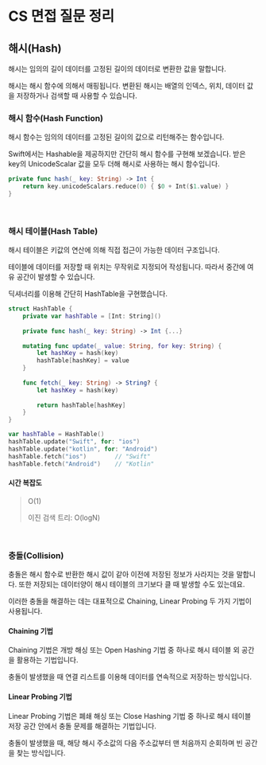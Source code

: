 # CS 면접 질문 정리

## 해시(Hash)

해시는 임의의 길이 데이터를 고정된 길이의 데이터로 변환한 값을 말합니다. 

해시는 해시 함수에 의해서 매핑됩니다. 변환된 해시는 배열의 인덱스, 위치, 데이터 값을 저장하거나 검색할 때 사용할 수 있습니다.

### 해시 함수(Hash Function)

해시 함수는 임의의 데이터를 고정된 길이의 값으로 리턴해주는 함수입니다.

Swift에서는 Hashable을 제공하지만 간단히 해시 함수를 구현해 보겠습니다. 받은 key의 UnicodeScalar 값을 모두 더해 해시로 사용하는 해시 함수입니다.

```swift
private func hash(_ key: String) -> Int {
    return key.unicodeScalars.reduce(0) { $0 + Int($1.value) }
}
```

<br>

### 해시 테이블(Hash Table)

해시 테이블은 키값의 연산에 의해 직접 접근이 가능한 데이터 구조입니다.

테이블에 데이터를 저장할 때 위치는 무작위로 지정되어 작성됩니다. 따라서 중간에 여유 공간이 발생할 수 있습니다.

딕셔너리를 이용해 간단히 HashTable을 구현했습니다.

```swift
struct HashTable {
    private var hashTable = [Int: String]()
    
    private func hash(_ key: String) -> Int {...}
    
    mutating func update(_ value: String, for key: String) {
        let hashKey = hash(key)
        hashTable[hashKey] = value
    }
    
    func fetch(_ key: String) -> String? {
        let hashKey = hash(key)
        
        return hashTable[hashKey]
    }
}

var hashTable = HashTable()
hashTable.update("Swift", for: "ios")
hashTable.update("kotlin", for: "Android")
hashTable.fetch("ios")        // "Swift"
hashTable.fetch("Android")    // "Kotlin"
```

#### 시간 복잡도

> O(1)
> 
> 이진 검색 트리: O(logN)

<br>

### 충돌(Collision) 

충돌은 해시 함수로 반환한 해시 값이 같아 이전에 저장된 정보가 사라지는 것을 말합니다. 또한 저장되는 데이터양이 해시 테이블의 크기보다 클 때 발생할 수도 있는데요.

이러한 충돌을 해결하는 데는 대표적으로 Chaining, Linear Probing 두 가지 기법이 사용됩니다.

#### Chaining 기법

Chaining 기법은 개방 해싱 또는 Open Hashing 기법 중 하나로 해시 테이블 외 공간을 활용하는 기법입니다.

충돌이 발생했을 때 연결 리스트를 이용해 데이터를 연속적으로 저장하는 방식입니다.

#### Linear Probing 기법

Linear Probing 기법은 폐쇄 해싱 또는 Close Hashing 기법 중 하나로 해시 테이블 저장 공간 안에서 충돌 문제를 해결하는 기법입니다.

충돌이 발생했을 때, 해당 해시 주소값의 다음 주소값부터 맨 처음까지 순회하며 빈 공간을 찾는 방식입니다.
